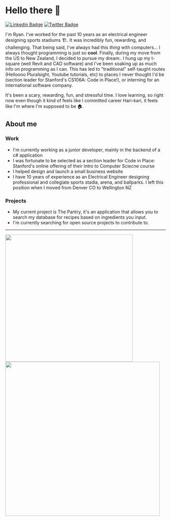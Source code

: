 # Hello there 👋
[![Linkedin Badge](https://img.shields.io/badge/-LinkedIn-blue?style=flat-square&logo=Linkedin&logoColor=white&link=https://www.linkedin.com/in/ryan-heitmann/)](https://www.linkedin.com/in/ryan-heitmann/)
[![Twitter Badge](https://img.shields.io/badge/-Twitter-1DA1F2?style=flat-square&logo=Twitter&logoColor=white&link=https://twitter.com/HeitmannRyan)](https://twitter.com/HeitmannRyan)

I'm Ryan. I've worked for the past 10 years as an electrical engineer designing sports stadiums :building_construction:. It was incredibly fun, rewarding, and challenging. That being said, I've always had this *thing* with computers... I always thought programming is just so **cool**. Finally, during my move from the US to New Zealand, I decided to pursue my dream:. I hung up my t-square (well Revit and CAD software) and I've been soaking up as much info on programming as I can. This has led to "traditional" self-taught routes (Helloooo Pluralsight, Youtube tutorials, etc) to places I never thought I'd be (section leader for Stanford's CS106A: Code in Place!), or interning for an international software company.

It's been a scary, rewarding, fun, and stressful time. I love learning, so right now even though it kind of feels like I committed career Hari-kari, it feels like I'm where I'm supposed to be :house:.

## About me
### Work
* I'm currently working as a junior developer, mainly in the backend of a c# application
* I was fortunate to be selected as a section leader for Code in Place: Stanford's online offering of their Intro to Computer Sciecne course
* I helped design and launch a small business website
* I have 10 years of experience as an Electrical Engineer designing professional and collegiate sports stadia, arena, and ballparks. I left this position when I moved from Denver CO to Wellington NZ

### Projects
* My current project is The Pantry, it's an application that allows you to search my database for recipes based on ingredients you input.
* I'm currently searching for open source projects to contribute to.

---
<img margin="0" width="400px" align="left" src="https://github-readme-stats.vercel.app/api/top-langs/?username=ryhmann&hide=css,html&layout=compact" />
<img width="485px" align="left" src="https://github-readme-stats.vercel.app/api?username=ryhmann&theme=default&count_private=true&show_icons=true" /> 


